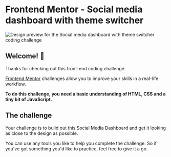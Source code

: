 # Frontend Mentor - Social media dashboard with theme switcher

![Design preview for the Social media dashboard with theme switcher coding challenge](https://res.cloudinary.com/dz209s6jk/image/upload/v1585840948/Challenges/ftdvklbtn6y7ydjxjjuj.jpg)

## Welcome! 👋

Thanks for checking out this front-end coding challenge.

[Frontend Mentor](https://www.frontendmentor.io) challenges allow you to improve your skills in a real-life workflow.

**To do this challenge, you need a basic understanding of HTML, CSS and a tiny bit of JavaScript.**

## The challenge

Your challenge is to build out this Social Media Dashboard and get it looking as close to the design as possible.

You can use any tools you like to help you complete the challenge. So if you've got something you'd like to practice, feel free to give it a go.